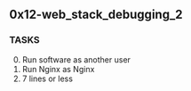 ## 0x12-web_stack_debugging_2

### TASKS
0. Run software as another user
1. Run Nginx as Nginx
2. 7 lines or less
